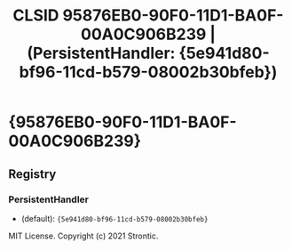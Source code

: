 ﻿---
title: "CLSID 95876EB0-90F0-11D1-BA0F-00A0C906B239 | (PersistentHandler: {5e941d80-bf96-11cd-b579-08002b30bfeb})"
excerpt: What is COM-Object CLSID 95876EB0-90F0-11D1-BA0F-00A0C906B239?
---

# {95876EB0-90F0-11D1-BA0F-00A0C906B239}


## Registry


### PersistentHandler

* (default): `{5e941d80-bf96-11cd-b579-08002b30bfeb}`

MIT License. Copyright (c) 2021 Strontic.


